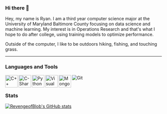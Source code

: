 ### Hi there 👋

Hey, my name is Ryan. I am a third year computer science major at the University of Maryland Baltimore County focusing on data science and machine learning. My interest is in Operations Research and that's what I hope to do after college, using training models to optimize performance.

Outside of the computer, I like to be outdoors hiking, fishing, and touching grass.

---

### Languages and Tools
<!---Languages--->
<img align="left" alt="C++" width="40px" src="https://cdn.jsdelivr.net/gh/devicons/devicon/icons/cplusplus/cplusplus-original.svg" />
<img align="left" alt="C-Sharp" width="40" src="https://cdn.jsdelivr.net/gh/devicons/devicon/icons/csharp/csharp-original.svg" />
<img align="left" alt="Python" width="40px" src="https://cdn.jsdelivr.net/gh/devicons/devicon/icons/python/python-original.svg" />
          

<!---Tools--->
<img align="left" alt="Visual Studio" width="40px" src="https://cdn.jsdelivr.net/gh/devicons/devicon/icons/visualstudio/visualstudio-plain.svg" />
<img align="left" alt="Mongodb" width="40px" src="https://cdn.jsdelivr.net/gh/devicons/devicon/icons/mongodb/mongodb-original.svg" />
<img align="left" alt="Git" wdith="40px" src="https://cdn.jsdelivr.net/gh/devicons/devicon/icons/git/git-original.svg" />
          
          
<br/>

#
### Stats
[![RevengeofBlob's GitHub stats](https://github-readme-stats.vercel.app/api?username=RevengeofBlob)](https://github.com/anuraghazra/github-readme-stats)
